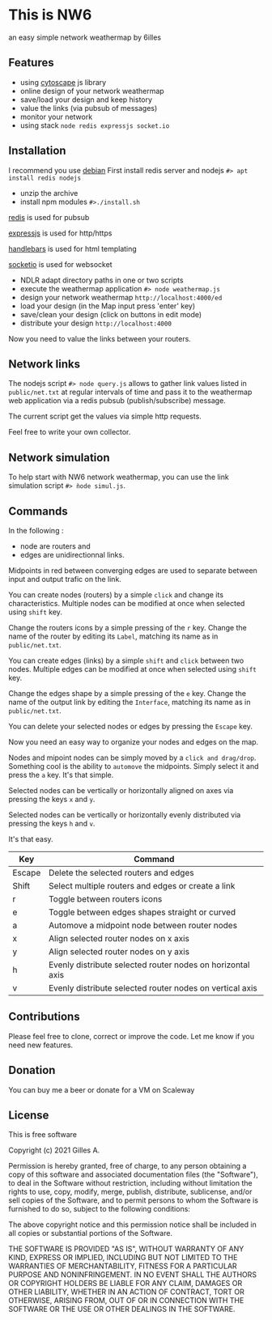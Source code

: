 [//]: <!-- 6illes 2021 09 05 -->

# This is NW6
an easy simple network weathermap by 6illes

## Features
- using [cytoscape] js library
- online design of your network weathermap
- save/load your design and keep history
- value the links (via pubsub of messages)
- monitor your network
- using stack ```node redis expressjs socket.io```

[cytoscape]: https://js.cytoscape.org/

## Installation
I recommend you use [debian]
First install redis server and nodejs ```#> apt install redis nodejs```
- unzip the archive
- install npm modules  ```#>./install.sh```

[redis] is used for pubsub

[expressjs] is used for http/https

[handlebars] is used for html templating

[socketio] is used for websocket

[debian]: http://debian.org
[redis]: http://redis.io
[expressjs]: https://expressjs.com
[handlebars]: https://handlebarsjs.com/
[socketio]: https://socket.io/

- NDLR adapt directory paths in one or two scripts
- execute the weathermap application ```#> node weathermap.js```
- design your network weathermap ```http://localhost:4000/ed```
- load your design (in the Map input press 'enter' key)
- save/clean your design (click on buttons in edit mode)
- distribute your design ```http://localhost:4000```

Now you need to value the links between your routers.

## Network links

The nodejs script ```#> node query.js``` allows to gather link values listed in ```public/net.txt``` at regular intervals of time and pass it to the weathermap web application via a redis pubsub (publish/subscribe) message.

The current script get the values via simple http requests.

Feel free to write your own collector.

## Network simulation

To help start with NW6 network weathermap, you can use the link simulation script ```#> ǹode simul.js```.

## Commands

In the following :
- node are routers and
- edges are unidirectionnal links.

Midpoints in red between converging edges are used to separate between input and output trafic on the link.

You can create nodes (routers) by a simple ```click``` and change its characteristics. 
Multiple nodes can be modified at once when selected using ```shift``` key.

Change the routers icons by a simple pressing of the ```r``` key.
Change the name of the router by editing its ```Label```, matching its name as in ```public/net.txt```.

You can create edges (links) by a simple ```shift``` and ```click``` between two nodes.
Multiple edges can be modified at once when selected using ```shift``` key.

Change the edges shape by a simple pressing of the ```e``` key.
Change the name of the output link by editing the ```Interface```, matching its name as in ```public/net.txt```.

You can delete your selected nodes or edges by pressing the ```Escape``` key.

Now you need an easy way to organize your nodes and edges on the map.

Nodes and mipoint nodes can be simply moved by a ```click and drag/drop```.
Something cool is the ability to ```automove``` the midpoints. Simply select it and press the ```a``` key. It's that simple.

Selected nodes can be vertically or horizontally aligned on axes via pressing the keys ```x``` and ```y```.

Selected nodes can be vertically or horizontally evenly distributed via pressing the keys ```h``` and ```v```.

It's that easy.

| Key | Command |
| ------ | ------ |
| Escape | Delete the selected routers and edges |
| Shift | Select multiple routers and edges or create a link |
| r | Toggle between routers icons |
| e | Toggle between edges shapes straight or curved |
| a | Automove a midpoint node between router nodes |
| x | Align selected router nodes on x axis |
| y | Align selected router nodes on y axis |
| h | Evenly distribute selected router nodes on horizontal axis |
| v | Evenly distribute selected router nodes on vertical axis |

## Contributions

Please feel free to clone, correct or improve the code.
Let me know if you need new features.

## Donation

You can buy me a beer or donate for a VM on Scaleway 

## License

This is free software

Copyright (c) 2021 Gilles A.

Permission is hereby granted, free of charge, to any person obtaining a copy of this software and associated documentation files (the "Software"), to deal in the Software without restriction, including without limitation the rights to use, copy, modify, merge, publish, distribute, sublicense, and/or sell copies of the Software, and to permit persons to whom the Software is furnished to do so, subject to the following conditions:

The above copyright notice and this permission notice shall be included in all copies or substantial portions of the Software.

THE SOFTWARE IS PROVIDED "AS IS", WITHOUT WARRANTY OF ANY KIND, EXPRESS OR IMPLIED, INCLUDING BUT NOT LIMITED TO THE WARRANTIES OF MERCHANTABILITY, FITNESS FOR A PARTICULAR PURPOSE AND NONINFRINGEMENT. IN NO EVENT SHALL THE AUTHORS OR COPYRIGHT HOLDERS BE LIABLE FOR ANY CLAIM, DAMAGES OR OTHER LIABILITY, WHETHER IN AN ACTION OF CONTRACT, TORT OR OTHERWISE, ARISING FROM, OUT OF OR IN CONNECTION WITH THE SOFTWARE OR THE USE OR OTHER DEALINGS IN THE SOFTWARE.
